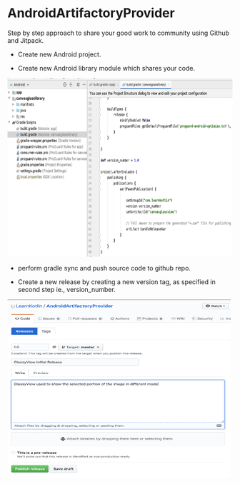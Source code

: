 # AndroidArtifactoryProvider

Step by step approach to share your good work to community using Github and Jitpack.

- Create new Android project.

- Create new Android library module which shares your code.
<img src="publish_config.png" width="750" height="400">

- perform gradle sync and push source code to github repo.

- Create a new release by creating a new version tag, as specified in second step ie., version_number.
<img src="add_gitgub_tag.png" width="500" height="400">



